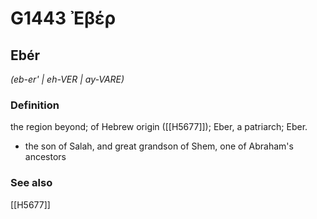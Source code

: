 # G1443 Ἐβέρ

## Ebér

_(eb-er' | eh-VER | ay-VARE)_

### Definition

the region beyond; of Hebrew origin ([[H5677]]); Eber, a patriarch; Eber.

- the son of Salah, and great grandson of Shem, one of Abraham's ancestors

### See also

[[H5677]]

